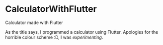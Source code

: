 # CalculatorWithFlutter
Calculator made with Flutter

As the title says, I programmed a calculator using Flutter. Apologies for the horrible colour scheme :D, I was *experimenting*. 
